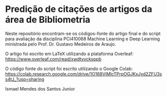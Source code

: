 # Predição de citações de artigos da área de Bibliometria
Neste repositório encontram-se os códigos-fonte do artigo final e do script para avaliação da disciplina PCI410068 Machine Learning e Deep Learning ministrada pelo Prof. Dr. Gustavo Medeiros de Araujo.

O artigo foi escrito em LaTeX utilizando a plataforma Overleaf: 
https://www.overleaf.com/read/xwdtvvcksppb

O código fonte do script foi escrito utilizando o Google Colab: 
https://colab.research.google.com/drive/1O168ViMlcTPrpOGJKxJyd2ZFU3ss4tJ_?usp=sharing

Ismael Mendes dos Santos Junior
